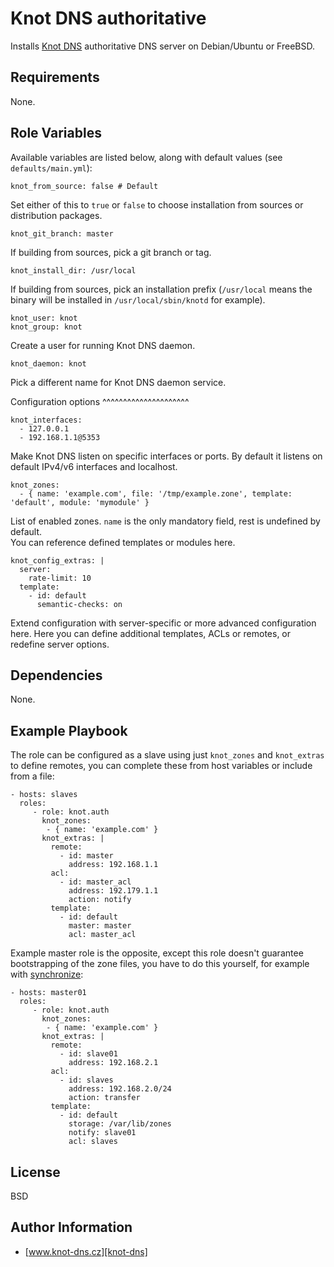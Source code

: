 Knot DNS authoritative
======================

Installs [Knot DNS][knot-dns] authoritative DNS server on Debian/Ubuntu or FreeBSD.

Requirements
------------

None.

Role Variables
--------------

Available variables are listed below, along with default values (see `defaults/main.yml`):

	knot_from_source: false # Default

Set either of this to `true` or `false` to choose installation from sources or distribution packages.

	knot_git_branch: master

If building from sources, pick a git branch or tag.

	knot_install_dir: /usr/local

If building from sources, pick an installation prefix (`/usr/local` means the binary will be installed in `/usr/local/sbin/knotd` for example).

	knot_user: knot
	knot_group: knot

Create a user for running Knot DNS daemon.

	knot_daemon: knot

Pick a different name for Knot DNS daemon service.

Configuration options
^^^^^^^^^^^^^^^^^^^^^

	knot_interfaces:
	  - 127.0.0.1
	  - 192.168.1.1@5353

Make Knot DNS listen on specific interfaces or ports. By default it listens on default IPv4/v6 interfaces and localhost.

	knot_zones:
	  - { name: 'example.com', file: '/tmp/example.zone', template: 'default', module: 'mymodule' }

List of enabled zones. `name` is the only mandatory field, rest is undefined by default.\
You can reference defined templates or modules here.

	knot_config_extras: |
	  server:
	    rate-limit: 10
	  template:
	    - id: default
	      semantic-checks: on

Extend configuration with server-specific or more advanced configuration here. Here you can define additional templates, ACLs or remotes,
or redefine server options.

Dependencies
------------

None.

Example Playbook
----------------

The role can be configured as a slave using just `knot_zones` and `knot_extras` to define remotes, you can complete these
from host variables or include from a file:

    - hosts: slaves
      roles:
         - role: knot.auth
           knot_zones:
            - { name: 'example.com' }
           knot_extras: |
             remote:
               - id: master
                 address: 192.168.1.1
             acl:
               - id: master_acl
                 address: 192.179.1.1
                 action: notify
             template:
               - id: default
                 master: master
                 acl: master_acl

Example master role is the opposite, except this role doesn't guarantee bootstrapping of the zone files, you have to do this
yourself, for example with [synchronize][ansible-synchronize]:

    - hosts: master01
      roles:
         - role: knot.auth
           knot_zones:
            - { name: 'example.com' }
           knot_extras: |
             remote:
               - id: slave01
                 address: 192.168.2.1
             acl:
               - id: slaves
                 address: 192.168.2.0/24
                 action: transfer
             template:
               - id: default
                 storage: /var/lib/zones
                 notify: slave01
                 acl: slaves

License
-------

BSD

Author Information
------------------

* [www.knot-dns.cz][knot-dns]

[knot-dns]: http://www.knot-dns.cz
[ansible-synchronize]: http://docs.ansible.com/ansible/synchronize_module.html